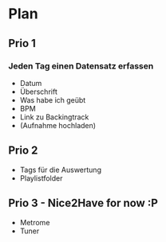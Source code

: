 # Plan

## Prio 1

### Jeden Tag einen Datensatz erfassen

- Datum
- Überschrift
- Was habe ich geübt
- BPM
- Link zu Backingtrack
- (Aufnahme hochladen)

## Prio 2

- Tags für die Auswertung
- Playlistfolder

## Prio 3 - Nice2Have for now :P

- Metrome
- Tuner
